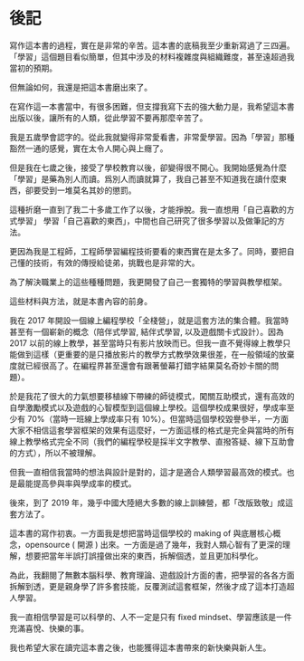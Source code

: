 # 後記

寫作這本書的過程，實在是非常的辛苦。這本書的底稿我至少重新寫過了三四遍。「學習」這個題目看似簡單，但其中涉及的材料複雜度與組織難度，甚至遠超過我當初的預期。

但無論如何，我還是把這本書磨出來了。

在寫作這一本書當中，有很多困難，但支撐我寫下去的強大動力是，我希望這本書出版以後，讓所有的人類，從此學習不要再那麼辛苦了。

我是五歲學會認字的。從此我就變得非常愛看書，非常愛學習。因為「學習」那種豁然一通的感覺，實在太令人開心與上癮了。

但是我在七歲之後，接受了學校教育以後，卻變得很不開心。我開始感覺為什麼「學習」是藥為別人而讀。爲別人而讀就算了，我自己甚至不知道我在讀什麼東西，卻要受到一堆莫名其妙的懲罰。

這種折磨一直到了我二十多歲工作了以後，才能掙脫。我一直想用「自己喜歡的方式學習」 學習「自己喜歡的東西」，中間也自己研究了很多學習以及做筆記的方法。

更因為我是工程師，工程師學習編程技術要看的東西實在是太多了。同時，要把自己懂的技術，有效的傳授給徒弟，挑戰也是非常的大。

為了解決職業上的這些種種問題，我更開發了自己一套獨特的學習與教學框架。

這些材料與方法，就是本書內容的前身。

我在 2017 年開設一個線上編程學校「全棧營」，就是這套方法的集合體。我當時甚至有一個嶄新的概念（陪伴式學習, 結伴式學習, 以及遊戲關卡式設計）。因為 2017 以前的線上教學，甚至當時只有影片放映而已。但我一直不覺得線上教學只能做到這樣（更重要的是只播放影片的教學方式教學效果很差，在一般領域的放棄度就已經很高了。在編程界甚至還會有跟著螢幕打錯字結果莫名奇妙卡關的問題）。

於是我花了很大的力氣想要移植線下帶練的師徒模式，闖關互助模式，還有高效的自學激勵模式以及遊戲的心智模型到這個線上學校。這個學校成果很好，學成率至少有 70%（當時一班線上學成率只有 10%）。但當時這個學校毀譽參半，一方面大家不相信這套學習框架的效果有這麼好，一方面這樣的格式是完全與當時的所有線上教學格式完全不同（我們的編程學校是採半文字教學、直撥答疑、線下互助會的方式），所以不被理解。

但我一直相信我當時的想法與設計是對的，這才是適合人類學習最高效的模式。也是最能提高參與率與學成率的模式。

後來，到了 2019 年，幾乎中國大陸絕大多數的線上訓練營，都「改版致敬」成這套方法了。

這本書的寫作初衷。一方面我是想把當時這個學校的 making of 與底層核心概念，opensource ( 開源 ) 出來。一方面是過了幾年，我對人類心智有了更深的理解，想要把當年半誤打誤撞做出來的東西，拆解個透，並且更加科學化。

為此，我翻閱了無數本腦科學、教育理論、遊戲設計方面的書，把學習的各各方面拆解到透，更是親身學了許多套技能，反覆測試這套框架，然後才成了這本打造超人學習。

我一直相信學習是可以科學的、人不一定是只有 fixed mindset、學習應該是一件充滿喜悅、快樂的事。

我也希望大家在讀完這本書之後，也能獲得這本書帶來的新快樂與新人生。
